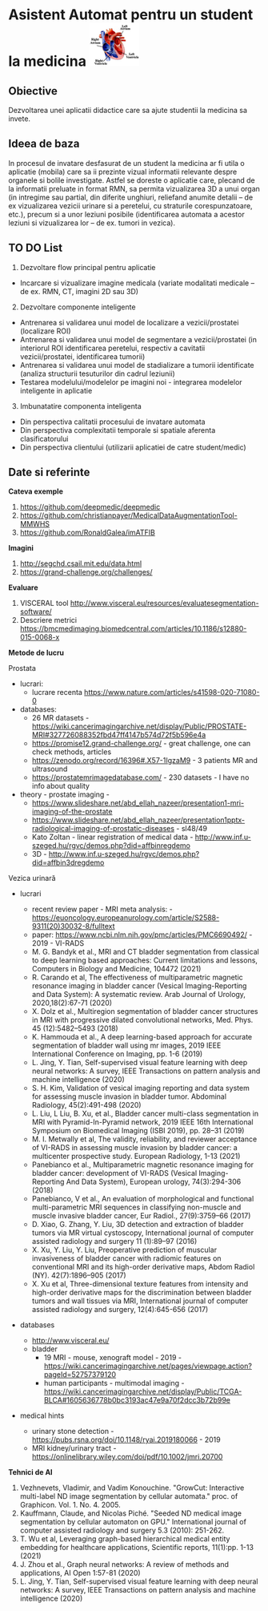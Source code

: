 
# Asistent Automat pentru un student la medicina  <img src="heartSmall.png" alt="A cool heart"/>

## Obiective
Dezvoltarea unei aplicatii didactice care sa ajute studentii la medicina sa invete.


## Ideea de baza
In procesul de invatare desfasurat de un student la medicina ar fi utila o aplicatie (mobila) care sa ii prezinte vizual informatii relevante despre organele si bolile investigate. Astfel se doreste o aplicatie care, plecand de la informatii preluate in format RMN, sa permita vizualizarea 3D a unui organ (in intregime sau partial, din diferite unghiuri, reliefand anumite detalii – de ex vizualizarea vezicii urinare si a peretelui, cu straturile corespunzatoare, etc.), precum si a unor leziuni posibile (identificarea automata a acestor leziuni si vizualizarea lor – de ex. tumori in vezica). 


## TO DO List
1. Dezvoltare flow principal pentru aplicatie 
- Incarcare si vizualizare imagine medicala (variate modalitati medicale – de ex. RMN, CT, imagini 2D sau 3D)
2. Dezvoltare componente inteligente
- Antrenarea si validarea unui model de localizare a vezicii/prostatei (localizare ROI)
- Antrenarea si validarea unui model de segmentare a vezicii/prostatei (in interiorul ROI identificarea peretelui, respectiv a cavitatii vezicii/prostatei, identificarea tumorii)
- Antrenarea si validarea unui model de stadializare a tumorii identificate (analiza structurii tesuturilor din cadrul leziunii)
- Testarea modelului/modelelor pe imagini noi - integrarea modelelor inteligente in aplicatie
3. Imbunatatire componenta inteligenta
- Din perspectiva calitatii procesului de invatare automata
- Din perspectiva complexitatii temporale si spatiale aferenta clasificatorului
- Din perspectiva clientului (utilizarii aplicatiei de catre student/medic)


## Date si referinte

**Cateva exemple**
1. https://github.com/deepmedic/deepmedic 
2. https://github.com/christianpayer/MedicalDataAugmentationTool-MMWHS
3. https://github.com/RonaldGalea/imATFIB 

**Imagini**
1. http://segchd.csail.mit.edu/data.html
2. https://grand-challenge.org/challenges/

**Evaluare**
1. VISCERAL tool http://www.visceral.eu/resources/evaluatesegmentation-software/
2. Descriere metrici https://bmcmedimaging.biomedcentral.com/articles/10.1186/s12880-015-0068-x


**Metode de lucru**

Prostata
- lucrari:
    * lucrare recenta https://www.nature.com/articles/s41598-020-71080-0
- databases: 
    * 26 MR datasets - https://wiki.cancerimagingarchive.net/display/Public/PROSTATE-MRI#327726088352fbd47ff4147b574d72f5b596e4a
    * https://promise12.grand-challenge.org/ - great challenge, one can check methods, articles
    * https://zenodo.org/record/16396#.X57-1IgzaM9 - 3 patients MR and ultrasound
    * https://prostatemrimagedatabase.com/ - 230 datasets - I have no info about quality
- theory - prostate imaging -
    * https://www.slideshare.net/abd_ellah_nazeer/presentation1-mri-imaging-of-the-prostate
    * https://www.slideshare.net/abd_ellah_nazeer/presentation1pptx-radiological-imaging-of-prostatic-diseases - sl48/49  
    * Kato Zoltan - linear registration of medical data - http://www.inf.u-szeged.hu/rgvc/demos.php?did=affbinregdemo
    * 3D -  http://www.inf.u-szeged.hu/rgvc/demos.php?did=affbin3dregdemo

Vezica urinară
- lucrari
    * recent review paper - MRI meta analysis: - https://euoncology.europeanurology.com/article/S2588-9311(20)30032-8/fulltext
    * paper: https://www.ncbi.nlm.nih.gov/pmc/articles/PMC6690492/ - 2019 - VI-RADS
    * M. G. Bandyk et al., MRI and CT bladder segmentation from classical to deep learning based approaches: Current limitations and lessons, Computers in Biology and Medicine, 104472 (2021)
    * R. Carando et al, The effectiveness of multiparametric magnetic resonance imaging in bladder cancer (Vesical Imaging-Reporting and Data System): A systematic review. Arab Journal of Urology, 2020,18(2):67-71 (2020)
    * X. Dolz et al., Multiregion segmentation of bladder cancer structures in MRI with progressive dilated convolutional networks, Med. Phys. 45 (12):5482–5493 (2018)
    * K. Hammouda et al., A deep learning-based approach for accurate segmentation of bladder wall using mr images, 2019 IEEE International Conference on Imaging, pp. 1-6 (2019)
    * L. Jing, Y. Tian, Self-supervised visual feature learning with deep neural networks: A survey, IEEE Transactions on pattern analysis and machine intelligence (2020)
    * S. H. Kim, Validation of vesical imaging reporting and data system for assessing muscle invasion in bladder tumor. Abdominal Radiology, 45(2):491-498 (2020)
    * L. Liu, L Liu, B. Xu, et al., Bladder cancer multi-class segmentation in MRI with Pyramid-In-Pyramid network, 2019 IEEE 16th International Symposium on Biomedical Imaging (ISBI 2019), pp. 28–31 (2019)
    * M. I. Metwally et al, The validity, reliability, and reviewer acceptance of VI-RADS in assessing muscle invasion by bladder cancer: a multicenter prospective study. European Radiology, 1-13 (2021)
    * Panebianco et al., Multiparametric magnetic resonance imaging for bladder cancer: development of VI-RADS (Vesical Imaging-Reporting And Data System), European urology, 74(3):294-306 (2018)
    * Panebianco, V et al., An evaluation of morphological and functional multi-parametric MRI sequences in classifying non-muscle and muscle invasive bladder cancer, Eur Radiol., 27(9):3759–66 (2017)
    * D. Xiao, G. Zhang, Y. Liu, 3D detection and extraction of bladder tumors via MR virtual cystoscopy, International journal of computer assisted radiology and surgery 11 (1):89–97 (2016)
    * X. Xu, Y. Liu, Y. Liu, Preoperative prediction of muscular invasiveness of bladder cancer with radiomic features on conventional MRI and its high-order derivative maps, Abdom Radiol (NY). 42(7):1896–905 (2017)
    * X. Xu et al, Three-dimensional texture features from intensity and high-order derivative maps for the discrimination between bladder tumors and wall tissues via MRI, International journal of computer assisted radiology and surgery, 12(4):645-656 (2017)
   
- databases 
    * http://www.visceral.eu/
    * bladder
        - 19 MRI - mouse, xenograft model - 2019 - https://wiki.cancerimagingarchive.net/pages/viewpage.action?pageId=52757379120 
        - human participants - multimodal imaging - https://wiki.cancerimagingarchive.net/display/Public/TCGA-BLCA#1605636778b0bc3193ac47e9a70f2dcc3b72b99e
- medical hints 
    * urinary stone detection - https://pubs.rsna.org/doi/10.1148/ryai.2019180066 - 2019
    * MRI kidney/urinary tract - https://onlinelibrary.wiley.com/doi/pdf/10.1002/jmri.20700





**Tehnici de AI**
1. Vezhnevets, Vladimir, and Vadim Konouchine. "GrowCut: Interactive multi-label ND image segmentation by cellular automata." proc. of Graphicon. Vol. 1. No. 4. 2005.
2. Kauffmann, Claude, and Nicolas Piché. "Seeded ND medical image segmentation by cellular automaton on GPU." International journal of computer assisted radiology and surgery 5.3 (2010): 251-262.
3. T. Wu et al, Leveraging graph-based hierarchical medical entity embedding for healthcare applications, Scientific reports, 11(1):pp. 1-13 (2021)
4. J. Zhou et al., Graph neural networks: A review of methods and applications, AI Open 1:57-81 (2020)
5. L. Jing, Y. Tian, Self-supervised visual feature learning with deep neural networks: A survey, IEEE Transactions on pattern analysis and machine intelligence (2020)




